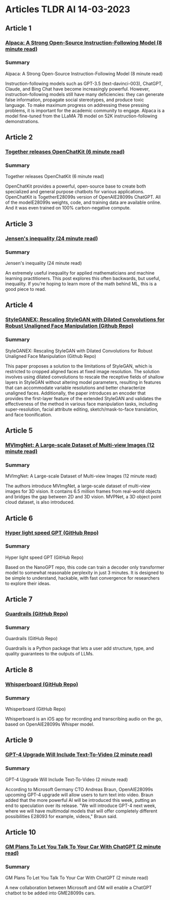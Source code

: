 # Articles TLDR AI 14-03-2023

## Article 1
### [Alpaca: A Strong Open-Source Instruction-Following Model (8 minute read)](https://tldr.tech)
### Summary 
 Alpaca: A Strong Open-Source Instruction-Following Model (8 minute read)

Instruction-following models such as GPT-3.5 (text-davinci-003), ChatGPT, Claude, and Bing Chat have become increasingly powerful. However, instruction-following models still have many deficiencies: they can generate false information, propagate social stereotypes, and produce toxic language. To make maximum progress on addressing these pressing problems, it is important for the academic community to engage. Alpaca is a model fine-tuned from the LLaMA 7B model on 52K instruction-following demonstrations.

## Article 2
### [Together releases OpenChatKit (6 minute read)](https://tldr.tech)
### Summary 
 Together releases OpenChatKit (6 minute read)

OpenChatKit provides a powerful, open-source base to create both specialized and general purpose chatbots for various applications. OpenChatKit is TogetherE28099s version of OpenAIE28099s ChatGPT. All of the modelE28099s weights, code, and training data are available online. And it was even trained on 100% carbon-negative compute.

## Article 3
### [Jensen's inequality (24 minute read)](https://tldr.tech)
### Summary 
 Jensen's inequality (24 minute read)

An extremely useful inequality for applied mathematicians and machine learning practitioners. This post explores this often backwards, but useful, inequality. If you're hoping to learn more of the math behind ML, this is a good piece to read.

## Article 4
### [StyleGANEX: Rescaling StyleGAN with Dilated Convolutions for Robust Unaligned Face Manipulation (Github Repo)](https://tldr.tech)
### Summary 
 StyleGANEX: Rescaling StyleGAN with Dilated Convolutions for Robust Unaligned Face Manipulation (Github Repo)

This paper proposes a solution to the limitations of StyleGAN, which is restricted to cropped aligned faces at fixed image resolution. The solution involves using dilated convolutions to rescale the receptive fields of shallow layers in StyleGAN without altering model parameters, resulting in features that can accommodate variable resolutions and better characterize unaligned faces. Additionally, the paper introduces an encoder that provides the first-layer feature of the extended StyleGAN and validates the effectiveness of the method in various face manipulation tasks, including super-resolution, facial attribute editing, sketch/mask-to-face translation, and face toonification.

## Article 5
### [MVImgNet: A Large-scale Dataset of Multi-view Images (12 minute read)](https://tldr.tech)
### Summary 
 MVImgNet: A Large-scale Dataset of Multi-view Images (12 minute read)

The authors introduce MVImgNet, a large-scale dataset of multi-view images for 3D vision. It contains 6.5 million frames from real-world objects and bridges the gap between 2D and 3D vision. MVPNet, a 3D object point cloud dataset, is also introduced.

## Article 6
### [Hyper light speed GPT (GitHub Repo)](https://tldr.tech)
### Summary 
 Hyper light speed GPT (GitHub Repo)

Based on the NanoGPT repo, this code can train a decoder only transformer model to somewhat reasonable perplexity in just 3 minutes. It is designed to be simple to understand, hackable, with fast convergence for researchers to explore their ideas.

## Article 7
### [Guardrails (GitHub Repo)](https://tldr.tech)
### Summary 
 Guardrails (GitHub Repo)

Guardrails is a Python package that lets a user add structure, type, and quality guarantees to the outputs of LLMs.

## Article 8
### [Whisperboard (GitHub Repo)](https://tldr.tech)
### Summary 
 Whisperboard (GitHub Repo)

Whisperboard is an iOS app for recording and transcribing audio on the go, based on OpenAIE28099s Whisper model.

## Article 9
### [GPT-4 Upgrade Will Include Text-To-Video (2 minute read)](https://tldr.tech)
### Summary 
 GPT-4 Upgrade Will Include Text-To-Video (2 minute read)

According to Microsoft Germany CTO Andreas Braun, OpenAIE28099s upcoming GPT-4 upgrade will allow users to turn text into video. Braun added that the more powerful AI will be introduced this week, putting an end to speculation over its release. "We will introduce GPT-4 next week, where we will have multimodal models that will offer completely different possibilities E28093 for example, videos," Braun said.

## Article 10
### [GM Plans To Let You Talk To Your Car With ChatGPT (2 minute read)](https://tldr.tech)
### Summary 
 GM Plans To Let You Talk To Your Car With ChatGPT (2 minute read)

A new collaboration between Microsoft and GM will enable a ChatGPT chatbot to be added into GME28099s cars.

